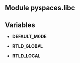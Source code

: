 Module pyspaces.libc
--------------------

Variables
---------
- **DEFAULT_MODE**

- **RTLD_GLOBAL**

- **RTLD_LOCAL**
